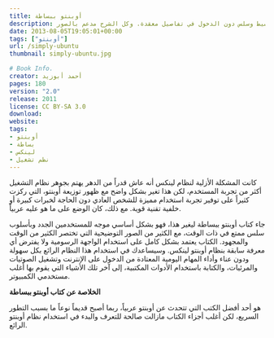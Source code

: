 ```yaml
---
title: أوبنتو ببساطة
description: كتاب أوبنتو ببساطة سيساعدك في استخدام نظام أوبنتو الرائع بكل سهولة. حيث يتميز بأسلوب بسيط وسلس دون الدخول في تفاصيل معقدة. وكل الشرح مدعم بالصور
date: 2013-08-05T19:05:01+00:00
tags: ["أوبنتو"]
url: /simply-ubuntu
thumbnail: simply-ubuntu.jpg

# Book Info.
creator: أحمد أبوزيد
pages: 180
version: "2.0"
release: 2011
license: CC BY-SA 3.0
download:
website:
tags:
- أوبنتو
- بساطة
- لينكس
- نظم تشغيل
---
```


كانت المشكلة الأزلية لنظام لينكس أنه عاش قدراً من الدهر يهتم بجوهر نظام التشغيل أكثر من تجربة المستخدم، لكن هذا تغير بشكل واضح مع ظهور توزيعة أوبنتو، التي ركزت كثيراً على توفير تجربة استخدام مميزة للشخص العادي دون الحاجة لخبرات كبيرة أو خلفية تقنية قوية. مع ذلك، كان الوضع على ما هو عليه عربياً.

جاء كتاب أوبنتو ببساطة ليغير هذا، فهو بشكل أساسي موجه للمستخدمين الجدد وبأسلوب سلس ممتع في ذات الوقت، مع الكثير من الصور التوضيحية التي تختصر الكثير من الوقت والمجهود. الكتاب يعتمد بشكل كامل على استخدام الواجهة الرسومية ولا يفترض أي معرفة سابقة بنظام أوبنتو لينكس. وسيساعدك في استخدام هذا النظام الرائع بكل سهولة ودون عناء وأداء المهام اليومية المعتادة من الدخول على الإنترنت وتشغيل الصوتيات والمرئيات، والكتابة باستخدام الأدوات المكتبية، إلى آخر تلك الأشياء التي يقوم بها أغلب مستخدمي الكمبيوتر.


**الخلاصة عن كتاب أوبنتو ببساطة**

هو أحد أفضل الكتب التي تتحدث عن أوبنتو عربياً، ربما أصبح قديماً نوعاً ما بسبب التطور السريع، لكن أغلب أجزاء الكتاب مازالت صالحة للتعرف والبدء في استخدام نظام أوبنتو الرائع.
